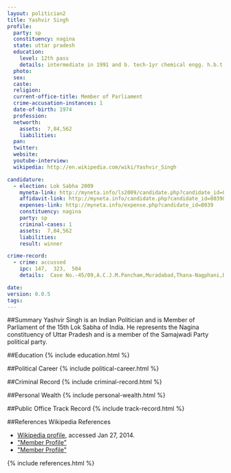 ```yaml
---
layout: politician2
title: Yashvir Singh
profile: 
  party: sp
  constituency: nagina
  state: uttar pradesh
  education: 
    level: 12th pass
    details: intermediate in 1991 and b. tech-1yr chemical engg. h.b.t.i. kanpur-2000
  photo: 
  sex: 
  caste: 
  religion: 
  current-office-title: Member of Parliament
  crime-accusation-instances: 1
  date-of-birth: 1974
  profession: 
  networth: 
    assets:  7,84,562
    liabilities: 
  pan: 
  twitter: 
  website: 
  youtube-interview: 
  wikipedia: http://en.wikipedia.com/wiki/Yashvir_Singh

candidature: 
  - election: Lok Sabha 2009
    myneta-link: http://myneta.info/ls2009/candidate.php?candidate_id=8039
    affidavit-link: http://myneta.info/candidate.php?candidate_id=8039&scan=original
    expenses-link: http://myneta.info/expense.php?candidate_id=8039
    constituency: nagina 
    party: sp
    criminal-cases: 1
    assets:  7,84,562
    liabilities: 
    result: winner 

crime-record: 
  - crime: accussed
    ipc: 147,  323,  504
    details:  Case No.-45/09,A.C.J.M.Pancham,Muradabad,Thana-Nagphani,District-Muradabad,State-Uttar Pradesh  

date: 
version: 0.0.5
tags: 
---
```

##Summary
Yashvir Singh is an Indian Politician and is Member of Parliament of the 15th Lok Sabha of India. He represents the Nagina constituency of Uttar Pradesh and is a member of the Samajwadi Party political party.




##Education
{% include education.html %}


##Political Career
{% include political-career.html %}


##Criminal Record
{% include criminal-record.html %}


##Personal Wealth
{% include personal-wealth.html %}


##Public Office Track Record
{% include track-record.html %}


##References
Wikipedia References
- [Wikipedia profile]({{page.profile.wikipedia}}), accessed Jan 27, 2014.
- ["Member Profile"][wiki1]
- ["Member Profile"][wiki2]

[wiki1]: http://164.100.47.132/LssNew/members/former_Biography.aspx?mpsno=4264
[wiki2]: http://ceouttarpradesh.nic.in/005_PC_Statistics_English.aspx


{% include references.html %}